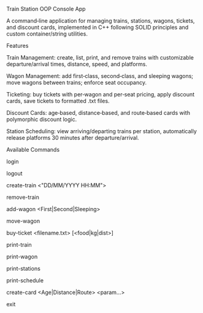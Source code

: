 Train Station OOP Console App

A command‑line application for managing trains, stations, wagons, tickets, and discount cards, implemented in C++ following SOLID principles and custom container/string utilities.

Features

Train Management: create, list, print, and remove trains with customizable departure/arrival times, distance, speed, and platforms.

Wagon Management: add first‑class, second‑class, and sleeping wagons; move wagons between trains; enforce seat occupancy.

Ticketing: buy tickets with per‑wagon and per‑seat pricing, apply discount cards, save tickets to formatted .txt files.

Discount Cards: age‑based, distance‑based, and route‑based cards with polymorphic discount logic.

Station Scheduling: view arriving/departing trains per station, automatically release platforms 30 minutes after departure/arrival.

Available Commands

login <user> <password>

logout

create-train <start> <end> <distance> <speed> <"DD/MM/YYYY HH:MM">

remove-train <trainID>

add-wagon <trainID> <First|Second|Sleeping>

move-wagon <srcTrainID> <wagonID> <dstTrainID>

buy-ticket <trainID> <wagonID> <seat> <filename.txt> [<food|kg|dist>]

print-train <trainID>

print-wagon <trainID> <wagonID>

print-stations

print-schedule <stationName>

create-card <Age|Distance|Route> <param…>

exit
